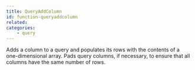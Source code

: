 ```yaml
---
title: QueryAddColumn
id: function-queryaddcolumn
related:
categories:
    - query
---
```


Adds a column to a query and populates its rows with the
        contents of a one-dimensional array. Pads query columns,
        if necessary, to ensure that all columns have the same number
        of rows.